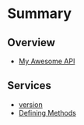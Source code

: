 # Summary

## Overview

* [My Awesome API](README.md)

## Services

* [version](version.md)
* [Defining Methods](methods.md)

